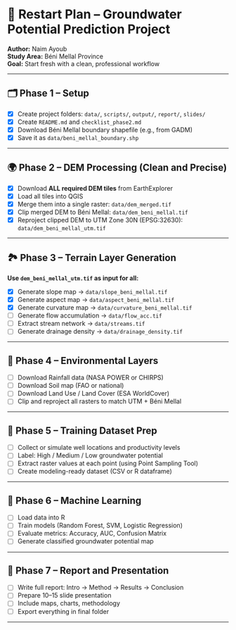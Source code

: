 # 🚀 Restart Plan – Groundwater Potential Prediction Project

**Author:** Naim Ayoub  
**Study Area:** Béni Mellal Province  
**Goal:** Start fresh with a clean, professional workflow

---

## 🗂️ Phase 1 – Setup

- [x] Create project folders: `data/`, `scripts/`, `output/`, `report/`, `slides/`
- [x] Create `README.md` and `checklist_phase2.md`
- [x] Download Béni Mellal boundary shapefile (e.g., from GADM)
- [x] Save it as `data/beni_mellal_boundary.shp`

---

## 🌍 Phase 2 – DEM Processing (Clean and Precise)

- [x] Download **ALL required DEM tiles** from EarthExplorer
- [x] Load all tiles into QGIS
- [x] Merge them into a single raster: `data/dem_merged.tif`
- [x] Clip merged DEM to Béni Mellal: `data/dem_beni_mellal.tif`
- [x] Reproject clipped DEM to UTM Zone 30N (EPSG:32630):  
      `data/dem_beni_mellal_utm.tif`

---

## 🏞️ Phase 3 – Terrain Layer Generation

**Use `dem_beni_mellal_utm.tif` as input for all:**

- [x] Generate slope map → `data/slope_beni_mellal.tif`
- [x] Generate aspect map → `data/aspect_beni_mellal.tif`
- [x] Generate curvature map → `data/curvature_beni_mellal.tif`
- [ ] Generate flow accumulation → `data/flow_acc.tif`
- [ ] Extract stream network → `data/streams.tif`
- [ ] Generate drainage density → `data/drainage_density.tif`

---

## 🌿 Phase 4 – Environmental Layers

- [ ] Download Rainfall data (NASA POWER or CHIRPS)
- [ ] Download Soil map (FAO or national)
- [ ] Download Land Use / Land Cover (ESA WorldCover)
- [ ] Clip and reproject all rasters to match UTM + Béni Mellal

---

## 🧪 Phase 5 – Training Dataset Prep

- [ ] Collect or simulate well locations and productivity levels
- [ ] Label: High / Medium / Low groundwater potential
- [ ] Extract raster values at each point (using Point Sampling Tool)
- [ ] Create modeling-ready dataset (CSV or R dataframe)

---

## 🤖 Phase 6 – Machine Learning

- [ ] Load data into R
- [ ] Train models (Random Forest, SVM, Logistic Regression)
- [ ] Evaluate metrics: Accuracy, AUC, Confusion Matrix
- [ ] Generate classified groundwater potential map

---

## 📄 Phase 7 – Report and Presentation

- [ ] Write full report: Intro → Method → Results → Conclusion
- [ ] Prepare 10–15 slide presentation
- [ ] Include maps, charts, methodology
- [ ] Export everything in final folder

---

